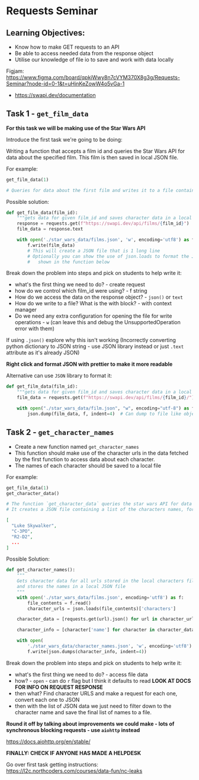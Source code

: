 # Requests Seminar

## Learning Objectives:

- Know how to make GET requests to an API
- Be able to access needed data from the response object
- Utilise our knowledge of file io to save and work with data locally

Figjam: https://www.figma.com/board/qpkjWwy8n7cVYM370X8g3g/Requests-Seminar?node-id=0-1&t=uHinKeZowW4o5vGa-1

- https://swapi.dev/documentation

## Task 1 - `get_film_data`

**For this task we will be making use of the Star Wars API**

Introduce the first task we're going to be doing:

Writing a function that accepts a film id and queries the Star Wars API for data about the specified film. This film is then saved in local JSON file.

For example:

```py
get_film_data(1)

# Queries for data about the first film and writes it to a file contained within the `star_wars_data` directory
```

Possible solution:

```py
def get_film_data(film_id):
    """gets data for given film_id and saves character data in a local file"""
    response = requests.get(f"https://swapi.dev/api/films/{film_id}")
    film_data = response.text

    with open('./star_wars_data/films.json', 'w', encoding='utf8') as f:
        f.write(film_data)
        # This will create a JSON file that is 1 long line
        # Optionally you can show the use of json.loads to format the JSON as
        #   shown in the function below
```

Break down the problem into steps and pick on students to help write it:

- what's the first thing we need to do? - create request
- how do we control which film_id were using? - f string
- How do we access the data on the response object? - `json()` or `text`
- How do we write to a file? What is the with block? - with context manager
- Do we need any extra configuration for opening the file for write operations - `w` (can leave this and debug the UnsupportedOperation error with them)

If using `.json()` explore why this isn't working (Incorrectly converting python dictionary to JSON string - use JSON library instead or just `.text` attribute as it's already JSON)

**Right click and format JSON with prettier to make it more readable**

Alternative can use `JSON` library to format it:

```py
def get_film_data(film_id):
    """gets data for given film_id and saves character data in a local file"""
    film_data = requests.get(f"https://swapi.dev/api/films/{film_id}/").json()

    with open("./star_wars_data/film.json", "w", encoding="utf-8") as f:
        json.dump(film_data, f, indent=4)  # Can dump to file like object
```

## Task 2 - `get_character_names`

- Create a new function named `get_character_names`
- This function should make use of the character urls in the data fetched by the first function to access data about each character.
- The names of each character should be saved to a local file

For example:

```py
get_film_data(1)
get_character_data()

# The function `get_character_data` queries the star wars API for data about all the characters in the first film
# It creates a JSON file containing a list of the characters names, for example
```

```json
[
  "Luke Skywalker",
  "C-3PO",
  "R2-D2",
  ...
]
```

Possible Solution:

```py
def get_character_names():
    """
    Gets character data for all urls stored in the local characters files
    and stores the names in a local JSON file
    """
    with open('./star_wars_data/films.json', encoding='utf8') as f:
        file_contents = f.read()
        character_urls = json.loads(file_contents)['characters']

    character_data = [requests.get(url).json() for url in character_urls]

    character_info = [character['name'] for character in character_data]

    with open(
        './star_wars_data/character_names.json', 'w', encoding='utf8') as f:
        f.write(json.dumps(character_info, indent=4))
```

Break down the problem into steps and pick on students to help write it:

- what's the first thing we need to do? - access file data
- how? - `open` - can do `r` flag but I think it defaults to read
  **LOOK AT DOCS FOR INFO ON REQUEST RESPONSE**
- then what? Find character URLS and make a request for each one, convert each one to JSON
- then with the list of JSON data we just need to filter down to the character name and save the final list of names to a file.

**Round it off by talking about improvements we could make - lots of synchronous blocking requests - use `aiohttp` instead**

https://docs.aiohttp.org/en/stable/

**FINALLY: CHECK IF ANYONE HAS MADE A HELPDESK**

Go over first task getting instructions: https://l2c.northcoders.com/courses/data-fun/nc-leaks
